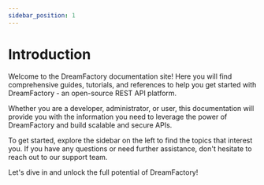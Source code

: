```yaml
---
sidebar_position: 1
---
```


# Introduction

Welcome to the DreamFactory documentation site! Here you will find comprehensive guides, tutorials, and references to help you get started with DreamFactory - an open-source REST API platform. 

Whether you are a developer, administrator, or user, this documentation will provide you with the information you need to leverage the power of DreamFactory and build scalable and secure APIs.

To get started, explore the sidebar on the left to find the topics that interest you. If you have any questions or need further assistance, don't hesitate to reach out to our support team.

Let's dive in and unlock the full potential of DreamFactory!